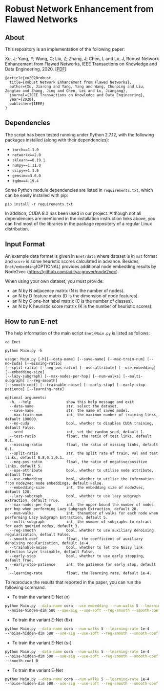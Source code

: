Robust Network Enhancement from Flawed Networks
===============================================================================

About
-----

This repository is an implementation of the following paper:

Xu, J; Yang, Y; Wang, C; Liu, Z; Zhang, J; Chen, L and Lu, J, Robust Network Enhancement from Flawed Networks, IEEE Transactions
on Knowledge and Data Engineering, 2020. 
[<a href="https://galina0217.github.io/works/enet/tkde2020_robust_xu.pdf">PDF</a>]

```
@article{xu2020robust,
  title={Robust Network Enhancement from Flawed Networks},
  author={Xu, Jiarong and Yang, Yang and Wang, Chunping and Liu, Zongtao and Zhang, Jing and Chen, Lei and Lu, Jiangang},
  journal={IEEE Transactions on Knowledge and Data Engineering},
  year={2020},
  publisher={IEEE}
}
```

Dependencies
-----

The script has been tested running under Python 2.7.12, with the following packages installed (along with their dependencies):

- `torch==1.1.0`
- `networkx==2.0`
- `sklearn==0.19.1`
- `numpy==1.11.0`
- `scipy==1.1.0`
- `gensim==3.6.0`
- `tqdm==4.19.4`

Some Python module dependencies are listed in `requirements.txt`, which can be easily installed with pip:

```
pip install -r requirements.txt
```

In addition, CUDA 8.0 has been used in our project. Although not all dependencies are mentioned in the installation instruction links above, you can find most of the libraries in the package repository of a regular Linux distribution.


Input Format
-----
An example data format is given in ```Enet/data``` where dataset is in ```mat``` format and ```score``` is some heuristic scores calculated in advance. Besides, ```Enet/embedding```(OPTIONAL) provides additional node embedding results by Node2vec (https://github.com/aditya-grover/node2vec).

When using your own dataset, you must provide:

* an N by N adjacency matrix (N is the number of nodes).
* an N by D feature matrix (D is the dimension of node features).
* an N by C one-hot label matrix (C is the number of classes).
* an N by K heuristic score matrix (K is the number of heuristic scores).

How to run E-net
-----
The help information of the main script ```Enet/Main.py``` is listed as follows:

    cd Enet
    
    python Main.py -h
    
    usage: Main.py [-h][--data-name] [--save-name] [--max-train-num] [--no-cuda] [--missing-ratio] 
    [--split-ratio] [--neg-pos-ratio] [--use-attribute] [--use-embedding] [--embedding-size] 
    [--lazy-subgraph] [--max-nodes-per-hop] [--num-walks] [--multi-subgraph] [--reg-smooth] 
    [--smooth-coef] [--trainable-noise] [--early-stop] [--early-stop-patience] [--learning-rate] 
    
    optional arguments:
      -h, --help                show this help message and exit
      --data-name               str, select the dataset. 
      --save-name               str, the name of saved model. 
      --max-train-num           int, the maximum number of training links, default 100000.
      --no-cuda                 bool, whether to disables CUDA training, default False.
      --seed                    int, set the random seed, default 1.
      --test-ratio              float, the ratio of test links, default 0.1.
      --missing-ratio           float, the ratio of missing links, default 0.1.
      --split-ratio             str, the split rate of train, val and test links, default 0.8,0.1,0.1.
      --neg-pos-ratio           float, the ratio of negative/positive links, default 5.
      --use-attribute           bool, whether to utilize node attribute, default True. 
      --use-embedding           bool, whether to utilize the information from node2vec node embeddings, default False.
      --embedding-size          int, the embedding size of node2vec, default 128.
      --lazy-subgraph           bool, whether to use lazy subgraph extraction, default True.
      --max-nodes-per-hop       int, the upper bound the number of nodes per hop when performing Lazy Subgraph Extraction, default 20.
      --num-walks               int, thenumber of walks for each node when performing Lazy Subgraph Extraction, default 5.
      --multi-subgraph          int, the number of subgraphs to extract for each queried nodes, default 3.
      --reg-smooth              bool, whether to use auxiliary denoising regularization, default False.
      --smooth-coef             float, the coefficient of auxiliary denoising regularization, default 1e-4.
      --trainable-noise         bool, whether to let the Noisy link detection layer trainable, default False.
      --early-stop              bool, whether to use early stopping, default True. 
      --early-stop-patience     int, the patience for early stop, default 7. 
      --learning-rate           float, the learning rate, default 1e-4. 

To reproduce the results that reported in the paper, you can run the following command.

- To train the variant E-Net (n)
```bash
python Main.py --data-name cora --use-embedding --num-walks 5 --learning-rate 1e-4 
 --noise-hidden-dim 500 --use-sig --use-soft --reg-smooth --smooth-coef 1e-4 --trainable-noise 
```

- To train the variant E-Net (fix)
```bash
python Main.py --data-name cora --num-walks 5 --learning-rate 1e-4
--noise-hidden-dim 500 --use-sig --use-soft --reg-smooth --smooth-coef 1e-4
```

- To train the variant E-Net (s-)
```bash
python Main.py --data-name cora --num-walks 5 --learning-rate 1e-4 
--noise-hidden-dim 500 --use-sig --use-soft --reg-smooth --smooth-coef 1e-4 --trainable-noise 
--smooth-coef 0
```

- To train the variant E-Net
```bash
python Main.py --data-name cora --num-walks 5 --learning-rate 1e-4 
--noise-hidden-dim 500 --use-sig --use-soft --reg-smooth --smooth-coef 1e-4 --trainable-noise 
```
